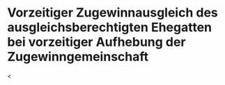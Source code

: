 # Vorzeitiger Zugewinnausgleich des ausgleichsberechtigten Ehegatten bei vorzeitiger Aufhebung der Zugewinngemeinschaft

<